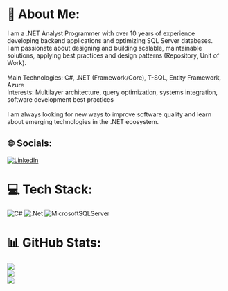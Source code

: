 # 💫 About Me:
I am a .NET Analyst Programmer with over 10 years of experience developing backend applications and optimizing SQL Server databases. <br>I am passionate about designing and building scalable, maintainable solutions, applying best practices and design patterns (Repository, Unit of Work).<br><br>Main Technologies: C#, .NET (Framework/Core), T-SQL, Entity Framework, Azure<br>Interests: Multilayer architecture, query optimization, systems integration, software development best practices<br><br>I am always looking for new ways to improve software quality and learn about emerging technologies in the .NET ecosystem.


## 🌐 Socials:
[![LinkedIn](https://img.shields.io/badge/LinkedIn-%230077B5.svg?logo=linkedin&logoColor=white)](https://linkedin.com/in/cbecerrapalma) 

# 💻 Tech Stack:
![C#](https://img.shields.io/badge/c%23-%23239120.svg?style=plastic&logo=csharp&logoColor=white) ![.Net](https://img.shields.io/badge/.NET-5C2D91?style=plastic&logo=.net&logoColor=white) ![MicrosoftSQLServer](https://img.shields.io/badge/Microsoft%20SQL%20Server-CC2927?style=plastic&logo=microsoft%20sql%20server&logoColor=white)
# 📊 GitHub Stats:
![](https://github-readme-stats.vercel.app/api?username=cbecerrapalma&theme=dark&hide_border=false&include_all_commits=true&count_private=true)<br/>
![](https://github-readme-streak-stats.herokuapp.com/?user=cbecerrapalma&theme=dark&hide_border=false)<br/>
![](https://github-readme-stats.vercel.app/api/top-langs/?username=cbecerrapalma&theme=dark&hide_border=false&include_all_commits=true&count_private=true&layout=compact)

